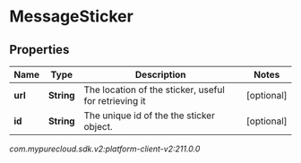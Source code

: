 # MessageSticker


## Properties

| Name | Type | Description | Notes |
| ------------ | ------------- | ------------- | ------------- |
| **url** | **String** | The location of the sticker, useful for retrieving it |  [optional] |
| **id** | **String** | The unique id of the the sticker object. |  [optional] |




_com.mypurecloud.sdk.v2:platform-client-v2:211.0.0_
